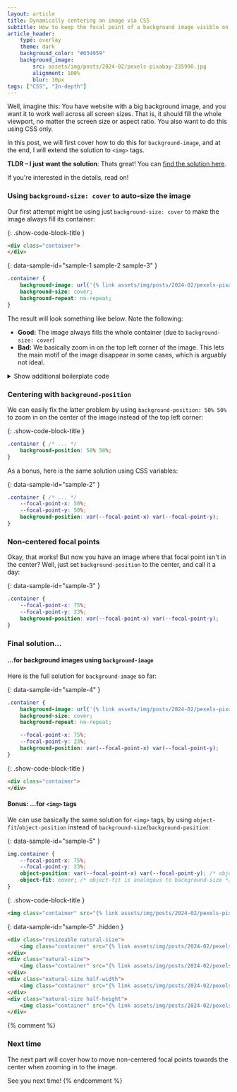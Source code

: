 ```yaml
---
layout: article
title: Dynamically centering an image via CSS
subtitle: How to keep the focal point of a background image visible on different screen sizes
article_header:
    type: overlay
    theme: dark
    background_color: "#034959"
    background_image:
        src: assets/img/posts/2024-02/pexels-pixabay-235990.jpg
        alignment: 100%
        blur: 10px
tags: ["CSS", "In-depth"]
---
```


Well, imagine this: You have website with a big background image, and you want it to work well across all screen sizes.
That is, it should fill the whole viewport, no matter the screen size or aspect ratio.
You also want to do this using CSS only.

In this post, we will first cover how to do this for `background-image`, and at the end, I will extend the solution to `<img>` tags.

**TLDR &ndash; I just want the solution**: Thats great! You can [find the solution here](#final-solution).

 If you're interested in the details, read on!

### Using `background-size: cover` to auto-size the image

Our first attempt might be using just `background-size: cover` to make the image always fill its container:

{: .show-code-block-title }
```html
<div class="container">
</div>
```

{: data-sample-id="sample-1 sample-2 sample-3" }
```css
.container {
    background-image: url('{% link assets/img/posts/2024-02/pexels-pixabay-235990.jpg %}');
    background-size: cover;
    background-repeat: no-repeat;
}
```

The result will look something like below. Note the following:
- **Good:** The image always fills the whole container (due to `background-size: cover`)
- **Bad:** We basically zoom in on the top left corner of the image.
  This lets the main motif of the image disappear in some cases, which is arguably not ideal.

<div class="sample-preview" data-sample-comment="Try resizing the image!" data-sample-id="sample-1">
</div>

<details class="boilerplate-code">
<summary>Show additional boilerplate code</summary>
<div class="boilerplate-content" markdown="block">

{: .subtle-text }
The following code is used throughout all examples to to allow playing around with the size of the image container.

{: data-sample-id="sample-1 sample-2 sample-3 sample-4 sample-5" }
```css
.container {
    width: 100%;
    height: 100%;
}

.resizeable {
    overflow: hidden;
    resize: both;
    border: 1px solid black;
}

.natural-size {
    --image-aspect-ratio: calc(3848 / 2565);
    --initial-width: 200px;
    --initial-height: calc(var(--initial-width) / var(--image-aspect-ratio));

    width: var(--initial-width);
    height: var(--initial-height);
}

.half-width {
    width: calc(0.5 * var(--initial-width));
}

.half-height {
    height: calc(0.5 * var(--initial-height));
}

/* Arrange the samples in a row instead of in a column */

body {
    display: flex;
    flex-direction: row;
}

body > div {
    margin-right: 1rem;
    flex-shrink: 0;
}

/* Add a marker for the point where we zoom in on */

.show-focal-point {
    position: relative;
}

.show-focal-point::after {
    --focal-point-size: 10px;

    position: absolute;
    top: calc(var(--focal-point-y) - (var(--focal-point-size) / 2));
    left: calc(var(--focal-point-x) - (var(--focal-point-size) / 2));
    width: calc(var(--focal-point-size) + var(--focal-point-x) - var(--focal-point-x)); /* Hack to set `width: unset`` when --focal-point-x is not defined */

    content: "";
    background-color: red;
    aspect-ratio: 1/1;
    border-radius: 100%;
    z-index: 1;
}
```

{: data-sample-id="sample-1 sample-2 sample-3 sample-4" }
```html
<div class="resizeable natural-size">
    <div class="container">
    </div>
</div>
<div class="natural-size">
    <div class="container show-focal-point">
    </div>
</div>
<div class="natural-size half-width">
    <div class="container">
    </div>
</div>
<div class="natural-size half-height">
    <div class="container">
    </div>
</div>
```
</div></details>

### Centering with `background-position`

We can easily fix the latter problem by using `background-position: 50% 50%` to zoom in
on the center of the image instead of the top left corner:

{: .show-code-block-title }
```css
.container { /* ... */
    background-position: 50% 50%;
}
```

As a bonus, here is the same solution using CSS variables:

{: data-sample-id="sample-2" }
```css
.container { /* ... */
    --focal-point-x: 50%;
    --focal-point-y: 50%;
    background-position: var(--focal-point-x) var(--focal-point-y);
}
```

<div class="sample-preview" data-sample-comment="Try resizing the image!" data-sample-id="sample-2">
</div>

### Non-centered focal points

Okay, that works! But now you have an image where that focal point isn't in the center?
Well, just set `background-position` to the center, and call it a day:

{: data-sample-id="sample-3" }
```css
.container {
    --focal-point-x: 75%;
    --focal-point-y: 23%;
    background-position: var(--focal-point-x) var(--focal-point-y);
}
```

<div class="sample-preview" data-sample-comment="Try resizing the image!" data-sample-id="sample-3">
</div>

### Final solution&hellip;

#### &hellip;for background images using `background-image`

Here is the full solution for `background-image` so far:

{: data-sample-id="sample-4" }
```css
.container {
    background-image: url('{% link assets/img/posts/2024-02/pexels-pixabay-235990.jpg %}');
    background-size: cover;
    background-repeat: no-repeat;

    --focal-point-x: 75%;
    --focal-point-y: 23%;
    background-position: var(--focal-point-x) var(--focal-point-y);
}
```

{: .show-code-block-title }
```html
<div class="container">
</div>
```

<div class="sample-preview" data-sample-comment="Try resizing the image!" data-sample-id="sample-4">
</div>

#### Bonus: &hellip;for `<img>` tags

We can use basically the same solution for `<img>` tags, by using `object-fit`/`object-position`
instead of `background-size`/`background-position`:

{: data-sample-id="sample-5" }
```css
img.container {
    --focal-point-x: 75%;
    --focal-point-y: 23%;
    object-position: var(--focal-point-x) var(--focal-point-y); /* object-position is analogous to background-position */
    object-fit: cover; /* object-fit is analogous to background-size */
}
```

{: .show-code-block-title }
```html
<img class="container" src="{% link assets/img/posts/2024-02/pexels-pixabay-235990.jpg %}">
```

{: data-sample-id="sample-5" .hidden }
```html
<div class="resizeable natural-size">
    <img class="container" src="{% link assets/img/posts/2024-02/pexels-pixabay-235990.jpg %}">
</div>
<div class="natural-size">
    <img class="container" src="{% link assets/img/posts/2024-02/pexels-pixabay-235990.jpg %}">
</div>
<div class="natural-size half-width">
    <img class="container" src="{% link assets/img/posts/2024-02/pexels-pixabay-235990.jpg %}">
</div>
<div class="natural-size half-height">
    <img class="container" src="{% link assets/img/posts/2024-02/pexels-pixabay-235990.jpg %}">
</div>
```

<div class="sample-preview" data-sample-comment="Try resizing the image!" data-sample-id="sample-5">
</div>

{% comment %}
### Next time

The next part will cover how to move non-centered focal points towards the center when zooming in to the image.

See you next time!
{% endcomment %}
